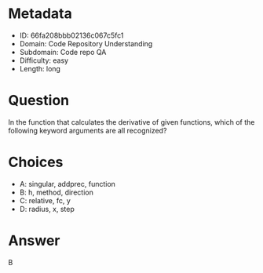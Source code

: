 # Metadata

- ID: 66fa208bbb02136c067c5fc1
- Domain: Code Repository Understanding
- Subdomain: Code repo QA
- Difficulty: easy
- Length: long

# Question

In the function that calculates the derivative of given functions, which of the following keyword arguments are all recognized?

# Choices

- A: singular, addprec, function
- B: h, method, direction
- C: relative, fc, y
- D: radius, x, step

# Answer

B
